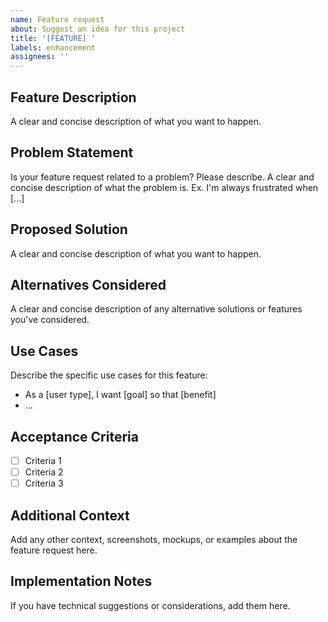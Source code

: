 ```yaml
---
name: Feature request
about: Suggest an idea for this project
title: '[FEATURE] '
labels: enhancement
assignees: ''
---
```


## Feature Description
A clear and concise description of what you want to happen.

## Problem Statement
Is your feature request related to a problem? Please describe.
A clear and concise description of what the problem is. Ex. I'm always frustrated when [...]

## Proposed Solution
A clear and concise description of what you want to happen.

## Alternatives Considered
A clear and concise description of any alternative solutions or features you've considered.

## Use Cases
Describe the specific use cases for this feature:
- As a [user type], I want [goal] so that [benefit]
- ...

## Acceptance Criteria
- [ ] Criteria 1
- [ ] Criteria 2
- [ ] Criteria 3

## Additional Context
Add any other context, screenshots, mockups, or examples about the feature request here.

## Implementation Notes
If you have technical suggestions or considerations, add them here.